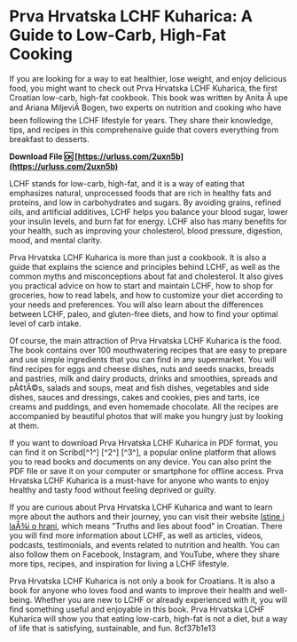 # Prva Hrvatska LCHF Kuharica: A Guide to Low-Carb, High-Fat Cooking
 
If you are looking for a way to eat healthier, lose weight, and enjoy delicious food, you might want to check out Prva Hrvatska LCHF Kuharica, the first Croatian low-carb, high-fat cookbook. This book was written by Anita Å upe and Ariana MiljeviÄ Bogen, two experts on nutrition and cooking who have been following the LCHF lifestyle for years. They share their knowledge, tips, and recipes in this comprehensive guide that covers everything from breakfast to desserts.
 
**Download File 🆗 [https://urluss.com/2uxn5b](https://urluss.com/2uxn5b)**


 
LCHF stands for low-carb, high-fat, and it is a way of eating that emphasizes natural, unprocessed foods that are rich in healthy fats and proteins, and low in carbohydrates and sugars. By avoiding grains, refined oils, and artificial additives, LCHF helps you balance your blood sugar, lower your insulin levels, and burn fat for energy. LCHF also has many benefits for your health, such as improving your cholesterol, blood pressure, digestion, mood, and mental clarity.
 
Prva Hrvatska LCHF Kuharica is more than just a cookbook. It is also a guide that explains the science and principles behind LCHF, as well as the common myths and misconceptions about fat and cholesterol. It also gives you practical advice on how to start and maintain LCHF, how to shop for groceries, how to read labels, and how to customize your diet according to your needs and preferences. You will also learn about the differences between LCHF, paleo, and gluten-free diets, and how to find your optimal level of carb intake.
 
Of course, the main attraction of Prva Hrvatska LCHF Kuharica is the food. The book contains over 100 mouthwatering recipes that are easy to prepare and use simple ingredients that you can find in any supermarket. You will find recipes for eggs and cheese dishes, nuts and seeds snacks, breads and pastries, milk and dairy products, drinks and smoothies, spreads and pÃ¢tÃ©s, salads and soups, meat and fish dishes, vegetables and side dishes, sauces and dressings, cakes and cookies, pies and tarts, ice creams and puddings, and even homemade chocolate. All the recipes are accompanied by beautiful photos that will make you hungry just by looking at them.
 
If you want to download Prva Hrvatska LCHF Kuharica in PDF format, you can find it on Scribd[^1^] [^2^] [^3^], a popular online platform that allows you to read books and documents on any device. You can also print the PDF file or save it on your computer or smartphone for offline access. Prva Hrvatska LCHF Kuharica is a must-have for anyone who wants to enjoy healthy and tasty food without feeling deprived or guilty.
  
If you are curious about Prva Hrvatska LCHF Kuharica and want to learn more about the authors and their journey, you can visit their website [Istine i laÅ¾i o hrani](https://www.istinailaziohrani.com/), which means "Truths and lies about food" in Croatian. There you will find more information about LCHF, as well as articles, videos, podcasts, testimonials, and events related to nutrition and health. You can also follow them on Facebook, Instagram, and YouTube, where they share more tips, recipes, and inspiration for living a LCHF lifestyle.
 
Prva Hrvatska LCHF Kuharica is not only a book for Croatians. It is also a book for anyone who loves food and wants to improve their health and well-being. Whether you are new to LCHF or already experienced with it, you will find something useful and enjoyable in this book. Prva Hrvatska LCHF Kuharica will show you that eating low-carb, high-fat is not a diet, but a way of life that is satisfying, sustainable, and fun.
 8cf37b1e13
 
